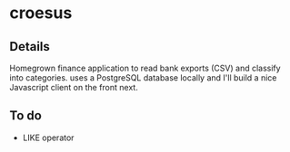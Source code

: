 # croesus

## Details

Homegrown finance application to read bank exports (CSV) and classify into categories. uses a PostgreSQL database locally
and I'll build a nice Javascript client on the front next.

## To do

* LIKE operator
